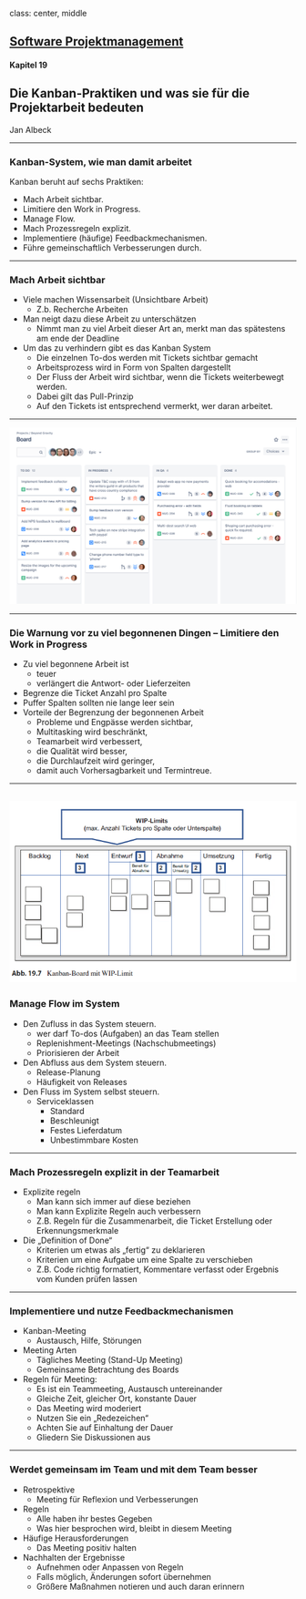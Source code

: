 class: center, middle

## [Software Projektmanagement](index.html)
#### Kapitel 19

## Die Kanban-Praktiken und was sie für die Projektarbeit bedeuten

Jan Albeck

---
### Kanban-System, wie man damit arbeitet

Kanban beruht auf sechs Praktiken:
* Mach Arbeit sichtbar.
* Limitiere den Work in Progress.
* Manage Flow.
* Mach Prozessregeln explizit.
* Implementiere (häufige) Feedbackmechanismen.
* Führe gemeinschaftlich Verbesserungen durch.

---
### Mach Arbeit sichtbar
* Viele machen Wissensarbeit (Unsichtbare Arbeit)
  * Z.b. Recherche Arbeiten
* Man neigt dazu diese Arbeit zu unterschätzen
  * Nimmt man zu viel Arbeit dieser Art an, merkt man das spätestens am ende der Deadline
* Um das zu verhindern gibt es das Kanban System
  * Die einzelnen To-dos werden mit Tickets sichtbar gemacht
  * Arbeitsprozess wird in Form von Spalten dargestellt
  * Der Fluss der Arbeit wird sichtbar, wenn die Tickets weiterbewegt werden.
  * Dabei gilt das Pull-Prinzip
  * Auf den Tickets ist entsprechend vermerkt, wer daran arbeitet.

---

![100%](media/kapitel19/Kanban-Board.png)

---
### Die Warnung vor zu viel begonnenen Dingen – Limitiere den Work in Progress

* Zu viel begonnene Arbeit ist 
  * teuer 
  * verlängert die Antwort- oder Lieferzeiten
* Begrenze die Ticket Anzahl pro Spalte
* Puffer Spalten sollten nie lange leer sein
* Vorteile der Begrenzung der begonnenen Arbeit
  * Probleme und Engpässe werden sichtbar,
  * Multitasking wird beschränkt,
  * Teamarbeit wird verbessert,
  * die Qualität wird besser,
  * die Durchlaufzeit wird geringer,
  * damit auch Vorhersagbarkeit und Termintreue.

---
![100%](media/kapitel19/Kanban-Board-Wip.png)
---
### Manage Flow im System

* Den Zufluss in das System steuern.
  * wer darf To-dos (Aufgaben) an das Team stellen
  * Replenishment-Meetings (Nachschubmeetings)
  * Priorisieren der Arbeit
* Den Abfluss aus dem System steuern.
  * Release-Planung
  * Häufigkeit von Releases
* Den Fluss im System selbst steuern.
  * Serviceklassen
     * Standard
     * Beschleunigt
     * Festes Lieferdatum
     * Unbestimmbare Kosten

---
### Mach Prozessregeln explizit in der Teamarbeit

* Explizite regeln
  * Man kann sich immer auf diese beziehen
  * Man kann Explizite Regeln auch verbessern
  * Z.B. Regeln für die Zusammenarbeit, die Ticket Erstellung oder Erkennungsmerkmale
* Die „Definition of Done“
  * Kriterien um etwas als „fertig“ zu deklarieren
  * Kriterien um eine Aufgabe um eine Spalte zu verschieben
  * Z.B. Code richtig formatiert, Kommentare verfasst oder Ergebnis vom Kunden prüfen lassen

---
### Implementiere und nutze Feedbackmechanismen

* Kanban-Meeting
  * Austausch, Hilfe, Störungen
* Meeting Arten
  * Tägliches Meeting (Stand-Up Meeting)
  * Gemeinsame Betrachtung des Boards
* Regeln für Meeting:
  * Es ist ein Teammeeting, Austausch untereinander
  * Gleiche Zeit, gleicher Ort, konstante Dauer
  * Das Meeting wird moderiert
  * Nutzen Sie ein „Redezeichen“
  * Achten Sie auf Einhaltung der Dauer
  * Gliedern Sie Diskussionen aus

---
### Werdet gemeinsam im Team und mit dem Team besser

* Retrospektive
  * Meeting für Reflexion und Verbesserungen
* Regeln
  * Alle haben ihr bestes Gegeben
  * Was hier besprochen wird, bleibt in diesem Meeting
* Häufige Herausforderungen
  * Das Meeting positiv halten
* Nachhalten der Ergebnisse
  * Aufnehmen oder Anpassen von Regeln
  * Falls möglich, Änderungen sofort übernehmen
  * Größere Maßnahmen notieren und auch daran erinnern
